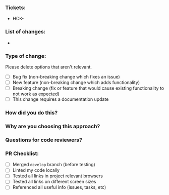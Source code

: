 ### Tickets:

- HCK-

### List of changes:

-

### Type of change:

Please delete options that aren't relevant.

- [ ] Bug fix (non-breaking change which fixes an issue)
- [ ] New feature (non-breaking change which adds functionality)
- [ ] Breaking change (fix or feature that would cause existing functionality to not work as expected)
- [ ] This change requires a documentation update

### How did you do this?

### Why are you choosing this approach?

### Questions for code reviewers?

### PR Checklist:

- [ ] Merged `develop` branch (before testing)
- [ ] Linted my code locally
- [ ] Tested all links in project relevant browsers
- [ ] Tested all links on different screen sizes
- [ ] Referenced all useful info (issues, tasks, etc)
